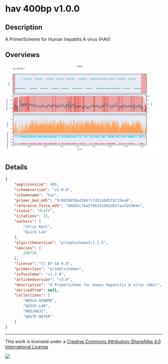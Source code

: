 # hav 400bp v1.0.0

## Description

A PrimerScheme for Human hepatitis A virus (HAV)

## Overviews

![NC_001489.1.png](work/NC_001489.1.png)

## Details

```json
{
    "ampliconsize": 400,
    "schemeversion": "v1.0.0",
    "schemename": "hav",
    "primer_bed_md5": "5c8028df8ad1847cfd2cb8d57af15ea0",
    "reference_fasta_md5": "06055c7be5786153302d83faa7b5304e",
    "status": "draft",
    "citations": [],
    "authors": [
        "Chris Kent",
        "Quick Lab"
    ],
    "algorithmversion": "primalscheme3:1.1.5",
    "species": [
        208726
    ],
    "license": "CC BY-SA 4.0",
    "primerclass": "primerschemes",
    "infoschema": "v1.3.0",
    "articbedversion": "v3.0",
    "description": "A PrimerScheme for Human hepatitis A virus (HAV)",
    "derivedfrom": null,
    "collections": [
        "WHOLE-GENOME",
        "QUICK-LAB",
        "MODJADJI",
        "WASTE-WATER"
    ]
}
```



------------------------------------------------------------------------

This work is licensed under a [Creative Commons Attribution-ShareAlike 4.0 International License](http://creativecommons.org/licenses/by-sa/4.0/) 

![](https://i.creativecommons.org/l/by-sa/4.0/88x31.png)